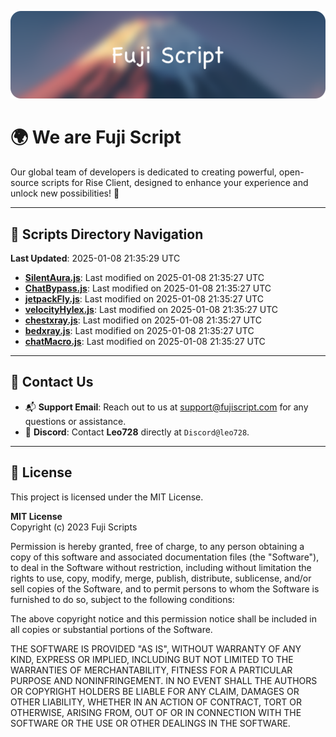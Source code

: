 ![Banner](.github/b.webp)

# 🌍 **We are Fuji Script**

Our global team of developers is dedicated to creating powerful, open-source scripts for Rise Client, designed to enhance your experience and unlock new possibilities! 🌟

---
<!-- SCRIPTS_NAVIGATION_START -->
## 📂 **Scripts Directory Navigation**

**Last Updated**: 2025-01-08 21:35:29 UTC

- **[SilentAura.js](scripts/SilentAura.js)**: Last modified on 2025-01-08 21:35:27 UTC
- **[ChatBypass.js](scripts/ChatBypass.js)**: Last modified on 2025-01-08 21:35:27 UTC
- **[jetpackFly.js](scripts/jetpackFly.js)**: Last modified on 2025-01-08 21:35:27 UTC
- **[velocityHylex.js](scripts/velocityHylex.js)**: Last modified on 2025-01-08 21:35:27 UTC
- **[chestxray.js](scripts/chestxray.js)**: Last modified on 2025-01-08 21:35:27 UTC
- **[bedxray.js](scripts/bedxray.js)**: Last modified on 2025-01-08 21:35:27 UTC
- **[chatMacro.js](scripts/chatMacro.js)**: Last modified on 2025-01-08 21:35:27 UTC

<!-- SCRIPTS_NAVIGATION_END -->

---

## 💬 **Contact Us**  
- 📬 **Support Email**: Reach out to us at [support@fujiscript.com](mailto:support@fujiscript.com) for any questions or assistance.  
- 💬 **Discord**: Contact **Leo728** directly at `Discord@leo728`.

---

## 📜 **License**

This project is licensed under the MIT License.  

**MIT License**  
Copyright (c) 2023 Fuji Scripts  

Permission is hereby granted, free of charge, to any person obtaining a copy of this software and associated documentation files (the "Software"), to deal in the Software without restriction, including without limitation the rights to use, copy, modify, merge, publish, distribute, sublicense, and/or sell copies of the Software, and to permit persons to whom the Software is furnished to do so, subject to the following conditions:  

The above copyright notice and this permission notice shall be included in all copies or substantial portions of the Software.  

THE SOFTWARE IS PROVIDED "AS IS", WITHOUT WARRANTY OF ANY KIND, EXPRESS OR IMPLIED, INCLUDING BUT NOT LIMITED TO THE WARRANTIES OF MERCHANTABILITY, FITNESS FOR A PARTICULAR PURPOSE AND NONINFRINGEMENT. IN NO EVENT SHALL THE AUTHORS OR COPYRIGHT HOLDERS BE LIABLE FOR ANY CLAIM, DAMAGES OR OTHER LIABILITY, WHETHER IN AN ACTION OF CONTRACT, TORT OR OTHERWISE, ARISING FROM, OUT OF OR IN CONNECTION WITH THE SOFTWARE OR THE USE OR OTHER DEALINGS IN THE SOFTWARE.  
